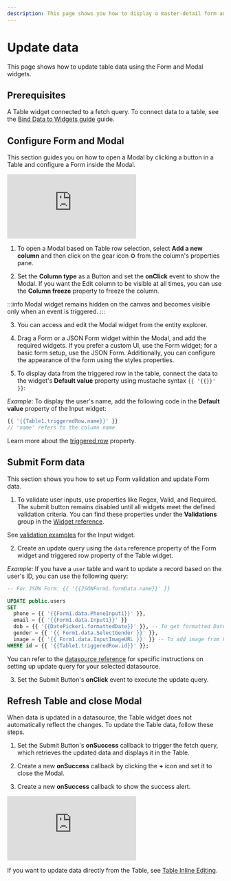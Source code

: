```yaml
---
description: This page shows you how to display a master-detail form and update table data using a JSON form and Form widget.
---
```

# Update data

This page shows how to update table data using the Form and Modal widgets.


## Prerequisites

A Table widget connected to a fetch query. To connect data to a table, see the [Bind Data to Widgets guide](/core-concepts/building-ui/dynamic-ui) guide.



## Configure Form and Modal

This section guides you on how to open a Modal by clicking a button in a Table and configure a Form inside the Modal.

<div style={{ '{{ position: "relative", paddingBottom: "calc(50.520833333333336% + 41px)", height: "0", width: "100%" }}' }}>
  <iframe src="https://demo.arcade.software/LmzO2gx2KzE4UZIjyC54?embed" frameborder="0" loading="lazy" webkitallowfullscreen mozallowfullscreen allowfullscreen style={{ '{{ position: "absolute", top: "0", left: "0", width: "92%", height: "92%", colorScheme: "light" }}' }} title="Appsmith | Connect Data">
  </iframe>
</div>

1. To open a Modal based on Table row selection, select **Add a new column** and then click on the gear icon ⚙️ from the column's properties pane.

2. Set the **Column type** as a Button and set the **onClick** event to show the Modal. If you want the Edit column to be visible at all times, you can use the **Column freeze** property to freeze the column.


:::info
Modal widget remains hidden on the canvas and becomes visible only when an event is triggered. 
:::

3. You can access and edit the Modal widget from the entity explorer.

4. Drag a Form or a JSON Form widget within the Modal, and add the required widgets. If you prefer a custom UI, use the Form widget; for a basic form setup, use the JSON Form. Additionally, you can configure the appearance of the form using the styles properties.

5. To display data from the triggered row in the table, connect the data to the widget's **Default value** property using mustache syntax `{{ '{{}}' }}`:

 

*Example:* To display the user's name, add the following code in the **Default value** property of the Input widget:

```js
{{ '{{Table1.triggeredRow.name}}' }}
// 'name' refers to the column name
```

Learn more about the [triggered row](/reference/widgets/table#triggeredrow-object) property.


</dd>

## Submit Form data

This section shows you how to set up Form validation and update Form data.

1. To validate user inputs, use properties like Regex, Valid, and Required. The submit button remains disabled until all widgets meet the defined validation criteria. You can find these properties under the **Validations** group in the [Widget reference](/reference/widgets). 

 


See [validation examples](/reference/widgets/input#regex-string) for the Input widget.

</dd>


2. Create an update query using the `data` reference property of the Form widget and triggered row property of the Table widget.

 

*Example:* If you have a `user` table and want to update a record based on the user's ID, you can use the following query:

```sql
-- For JSON Form: {{ '{{JSONForm1.formData.name}}' }} 

UPDATE public.users
SET 
  phone = {{ '{{Form1.data.PhoneInput1}}' }},
  email = {{ '{{Form1.data.Input1}}' }}
  dob = {{ '{{DatePicker1.formattedDate}}' }}, -- To get formatted Date
  gender = {{ '{{ Form1.data.SelectGender }}' }},
  image = {{ '{{ Form1.data.InputImageURL }}' }} -- To add image from Filepicker widget use: {FilePicker1.files[0].data}}' }}
WHERE id = {{ '{{Table1.triggeredRow.id}}' }};
```

You can refer to the [datasource reference](/connect-data/reference) for specific instructions on setting up update query for your selected datasource.


</dd>


3. Set the Submit Button's **onClick** event to execute the update query.


##  Refresh Table and close Modal

When data is updated in a datasource, the Table widget does not automatically reflect the changes. To update the Table data, follow these steps.

1. Set the Submit Button's **onSuccess** callback to trigger the fetch query, which retrieves the updated data and displays it in the Table.
 
2. Create a new **onSuccess** callback by clicking the **+** icon and set it to close the Modal.

3. Create a new **onSuccess** callback to show the success alert.




<div style={{ '{{ position: "relative", paddingBottom: "calc(50.520833333333336% + 41px)", height: "0", width: "100%" }}' }}>
  <iframe src="https://demo.arcade.software/aP6NLTwiJTsGCmhDhnQM?embed" frameborder="0" loading="lazy" webkitallowfullscreen mozallowfullscreen allowfullscreen style={{ '{{ position: "absolute", top: "0", left: "0", width: "92%", height: "92%", colorScheme: "light" }}' }} title="Appsmith | Connect Data">
  </iframe>
</div>



If you want to update data directly from the Table, see [Table Inline Editing](/reference/widgets/table/inline-editing).





